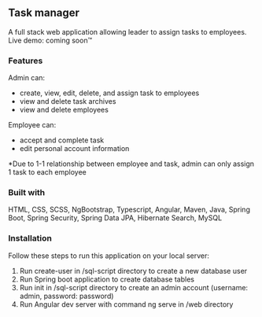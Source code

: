 ## Task manager
A full stack web application allowing leader to assign tasks to employees.
Live demo: coming soon™

### Features
Admin can: 
- create, view, edit, delete, and assign task to employees
- view and delete task archives
- view and delete employees

Employee can:
- accept and complete task
- edit personal account information

*Due to 1-1 relationship between employee and task, admin can only assign 1 task to each employee 

### Built with
HTML, CSS, SCSS, NgBootstrap, Typescript, Angular, Maven, Java, Spring Boot, Spring Security, Spring Data JPA, Hibernate Search, MySQL

### Installation
Follow these steps to run this application on your local server:
1. Run create-user in /sql-script directory to create a new database user
2. Run Spring boot application to create database tables
3. Run init in /sql-script directory to create an admin account (username: admin, password: password)
4. Run Angular dev server with command ng serve in /web directory







